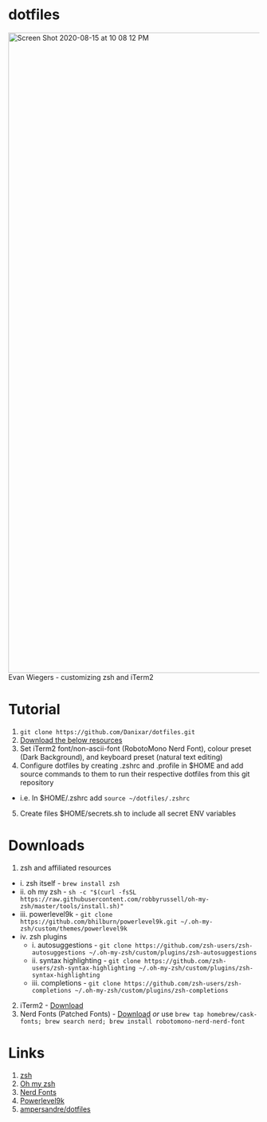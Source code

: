 # dotfiles
<img width="1284" alt="Screen Shot 2020-08-15 at 10 08 12 PM" src="https://user-images.githubusercontent.com/49355717/90326291-f38b0a80-df43-11ea-8a51-2729d3e39d31.png">
Evan Wiegers - customizing zsh and iTerm2

# Tutorial 
1. ```git clone https://github.com/Danixar/dotfiles.git```
2. [Download the below resources](#Downloads)
3. Set iTerm2 font/non-ascii-font (RobotoMono Nerd Font), colour preset (Dark Background), and keyboard preset (natural text editing)
4. Configure dotfiles by creating .zshrc and .profile in $HOME and add source commands to them to run their respective dotfiles from this git repository
  * i.e. In $HOME/.zshrc add ```source ~/dotfiles/.zshrc```
5. Create files $HOME/secrets.sh to include all secret ENV variables 

# Downloads
1. zsh and affiliated resources
  * i. zsh itself - ```brew install zsh``` <br/>
  * ii. oh my zsh - ```sh -c "$(curl -fsSL https://raw.githubusercontent.com/robbyrussell/oh-my-zsh/master/tools/install.sh)"``` <br/>
  * iii. powerlevel9k - ```git clone https://github.com/bhilburn/powerlevel9k.git ~/.oh-my-zsh/custom/themes/powerlevel9k``` <br/>
  * iv. zsh plugins 
    * i. autosuggestions - ```git clone https://github.com/zsh-users/zsh-autosuggestions ~/.oh-my-zsh/custom/plugins/zsh-autosuggestions``` <br/>
    * ii. syntax highlighting - ```git clone https://github.com/zsh-users/zsh-syntax-highlighting ~/.oh-my-zsh/custom/plugins/zsh-syntax-highlighting``` <br/>
    * iii. completions - ```git clone https://github.com/zsh-users/zsh-completions ~/.oh-my-zsh/custom/plugins/zsh-completions``` <br/>
2. iTerm2 - [Download](https://www.iterm2.com/)
3. Nerd Fonts (Patched Fonts) - [Download](https://github.com/ryanoasis/nerd-fonts/tree/master/patched-fonts) *or* use ```brew tap homebrew/cask-fonts; brew search nerd; brew install robotomono-nerd-nerd-font```

# Links
1. [zsh](https://linux.die.net/man/1/zsh)
2. [Oh my zsh](https://github.com/robbyrussell/oh-my-zsh)
3. [Nerd Fonts](https://github.com/ryanoasis/nerd-fonts)
4. [Powerlevel9k](https://github.com/bhilburn/powerlevel9k)
5. [ampersandre/dotfiles](https://github.com/ampersandre/dotfiles)
